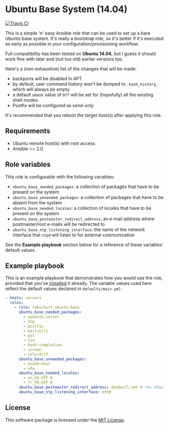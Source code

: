 # Ubuntu Base System (14.04)

[![Travis CI](https://img.shields.io/travis/fabschurt/ansible-role-ubuntu-base.svg)](https://travis-ci.org/fabschurt/ansible-role-ubuntu-base)

This is a simple 'n' easy Ansible role that can be used to set up a bare Ubuntu
base system. It's really a bootstrap role, so it's better if it's executed as
early as possible in your configuration/provisioning workflow.

Full compatibility has been tested on **Ubuntu 14.04**, but I guess it should
work fine with later and (not too old) earlier versions too.

Here's a (non-exhaustive) list of the changes that will be made:

* backports will be disabled in APT
* by default, user command history won't be dumped to `.bash_history`, which
  will always be empty
* a default `umask` value of `077` will be set for (hopefully) all the existing
  shell modes
* Postfix will be configured as *send-only*

It's recommended that you reboot the target host(s) after applying this role.

## Requirements

* Ubuntu remote host(s) with root access
* Ansible >= 2.0

## Role variables

This role is configurable with the following variables:

* `ubuntu_base_needed_packages`: a collection of packages that have to be
  present on the system
* `ubuntu_base_unneeded_packages`: a collection of packages that have to be
  absent from the system
* `ubuntu_base_needed_locales`: a collection of locales that have to be present
  on the system
* `ubuntu_base_postmaster_redirect_address`: an e-mail address where postmaster/root
  e-mails will be redirected to
* `ubuntu_base_ntp_listening_interface`: the name of the network interface
  that `ntpd` will listen to for external communication

See the **Example playbook** section below for a reference of these variables'
default values.

## Example playbook

This is an example playbook that demonstrates how you would use the role, provided
that you've [installed](https://galaxy.ansible.com/intro#download) it already.
The variable values used here reflect the default values declared in `defaults/main.yml`:

```yaml
- hosts: servers
  roles:
    - role: fabschurt.ubuntu-base
      ubuntu_base_needed_packages:
        - openssh-server
        - ntp
        - postfix
        - mailutils
        - git
        - vim
        - bash-completion
        - screen
        - colordiff
      ubuntu_base_unneeded_packages:
        - bind9-host
        - ufw
      ubuntu_base_needed_locales:
        - en_US.UTF-8
        - fr_FR.UTF-8
      ubuntu_base_postmaster_redirect_address: dev@null.net # You should really override this one
      ubuntu_base_ntp_listening_interface: eth0
```

## License

This software package is licensed under the [MIT License](https://opensource.org/licenses/MIT).

